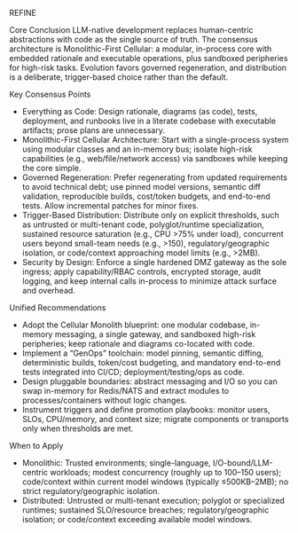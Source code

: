 REFINE

Core Conclusion
LLM-native development replaces human-centric abstractions with code as the single source of truth. The consensus architecture is Monolithic-First Cellular: a modular, in-process core with embedded rationale and executable operations, plus sandboxed peripheries for high-risk tasks. Evolution favors governed regeneration, and distribution is a deliberate, trigger-based choice rather than the default.

Key Consensus Points
- Everything as Code: Design rationale, diagrams (as code), tests, deployment, and runbooks live in a literate codebase with executable artifacts; prose plans are unnecessary.
- Monolithic-First Cellular Architecture: Start with a single-process system using modular classes and an in-memory bus; isolate high-risk capabilities (e.g., web/file/network access) via sandboxes while keeping the core simple.
- Governed Regeneration: Prefer regenerating from updated requirements to avoid technical debt; use pinned model versions, semantic diff validation, reproducible builds, cost/token budgets, and end-to-end tests. Allow incremental patches for minor fixes.
- Trigger-Based Distribution: Distribute only on explicit thresholds, such as untrusted or multi-tenant code, polyglot/runtime specialization, sustained resource saturation (e.g., CPU >75% under load), concurrent users beyond small-team needs (e.g., >150), regulatory/geographic isolation, or code/context approaching model limits (e.g., >2MB).
- Security by Design: Enforce a single hardened DMZ gateway as the sole ingress; apply capability/RBAC controls, encrypted storage, audit logging, and keep internal calls in-process to minimize attack surface and overhead.

Unified Recommendations
- Adopt the Cellular Monolith blueprint: one modular codebase, in-memory messaging, a single gateway, and sandboxed high-risk peripheries; keep rationale and diagrams co-located with code.
- Implement a “GenOps” toolchain: model pinning, semantic diffing, deterministic builds, token/cost budgeting, and mandatory end-to-end tests integrated into CI/CD; deployment/testing/ops as code.
- Design pluggable boundaries: abstract messaging and I/O so you can swap in-memory for Redis/NATS and extract modules to processes/containers without logic changes.
- Instrument triggers and define promotion playbooks: monitor users, SLOs, CPU/memory, and context size; migrate components or transports only when thresholds are met.

When to Apply
- Monolithic: Trusted environments; single-language, I/O-bound/LLM-centric workloads; modest concurrency (roughly up to 100–150 users); code/context within current model windows (typically ≤500KB–2MB); no strict regulatory/geographic isolation.
- Distributed: Untrusted or multi-tenant execution; polyglot or specialized runtimes; sustained SLO/resource breaches; regulatory/geographic isolation; or code/context exceeding available model windows.